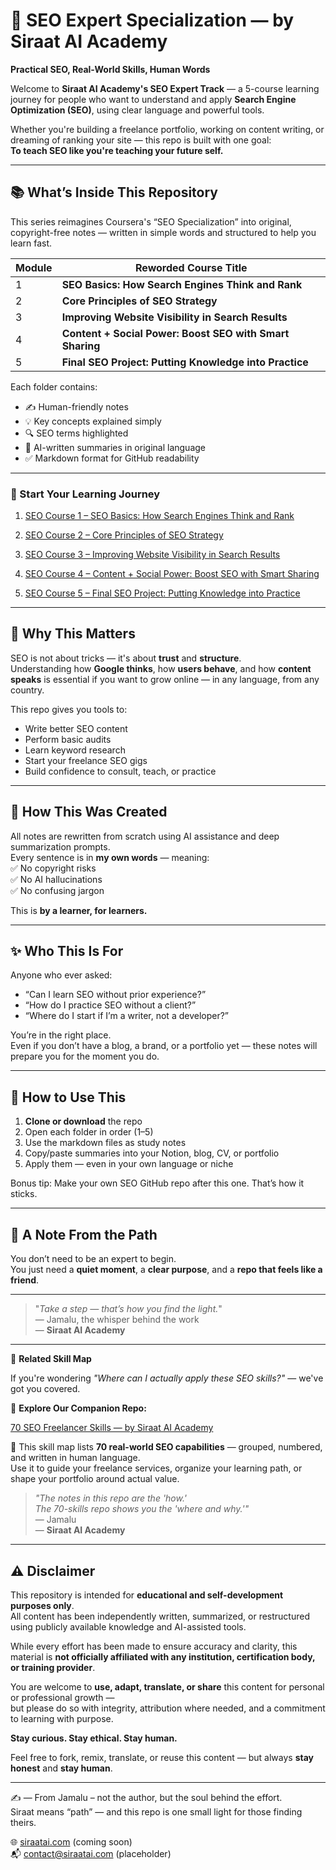 # 📘 SEO Expert Specialization — by Siraat AI Academy  
**Practical SEO, Real-World Skills, Human Words**

Welcome to **Siraat AI Academy's SEO Expert Track** — a 5-course learning journey for people who want to understand and apply **Search Engine Optimization (SEO)**, using clear language and powerful tools.

Whether you're building a freelance portfolio, working on content writing, or dreaming of ranking your site — this repo is built with one goal:  
**To teach SEO like you're teaching your future self.**

---

## 📚 What’s Inside This Repository

This series reimagines Coursera's “SEO Specialization” into original, copyright-free notes — written in simple words and structured to help you learn fast.

| Module | Reworded Course Title |
|--------|------------------------|
| 1 | **SEO Basics: How Search Engines Think and Rank** |
| 2 | **Core Principles of SEO Strategy** |
| 3 | **Improving Website Visibility in Search Results** |
| 4 | **Content + Social Power: Boost SEO with Smart Sharing** |
| 5 | **Final SEO Project: Putting Knowledge into Practice** |

Each folder contains:
- ✍️ Human-friendly notes  
- 💡 Key concepts explained simply  
- 🔍 SEO terms highlighted  
- 📄 AI-written summaries in original language  
- ✅ Markdown format for GitHub readability

---
### 🚀 Start Your Learning Journey

1. [SEO Course 1 – SEO Basics: How Search Engines Think and Rank](https://github.com/siraat-ai-academy/seo-course-01-basics)

2. [SEO Course 2 – Core Principles of SEO Strategy](https://github.com/siraat-ai-academy/seo-course-02-strategy)

3. [SEO Course 3 – Improving Website Visibility in Search Results](https://github.com/siraat-ai-academy/seo-course-03-optimization)

4. [SEO Course 4 – Content + Social Power: Boost SEO with Smart Sharing](https://github.com/siraat-ai-academy/seo-course-04-content-social)

5. [SEO Course 5 – Final SEO Project: Putting Knowledge into Practice](https://github.com/siraat-ai-academy/seo-course-05-client-ready-project)

---

## 🎯 Why This Matters

SEO is not about tricks — it's about **trust** and **structure**.  
Understanding how **Google thinks**, how **users behave**, and how **content speaks** is essential if you want to grow online — in any language, from any country.

This repo gives you tools to:
- Write better SEO content  
- Perform basic audits  
- Learn keyword research  
- Start your freelance SEO gigs  
- Build confidence to consult, teach, or practice

---

## 🧠 How This Was Created

All notes are rewritten from scratch using AI assistance and deep summarization prompts.  
Every sentence is in **my own words** — meaning:  
✅ No copyright risks  
✅ No AI hallucinations  
✅ No confusing jargon

This is **by a learner, for learners.**

---

## ✨ Who This Is For

Anyone who ever asked:
- “Can I learn SEO without prior experience?”
- “How do I practice SEO without a client?”
- “Where do I start if I’m a writer, not a developer?”

You’re in the right place.  
Even if you don’t have a blog, a brand, or a portfolio yet — these notes will prepare you for the moment you do.

---

## 💬 How to Use This

1. **Clone or download** the repo  
2. Open each folder in order (1–5)  
3. Use the markdown files as study notes  
4. Copy/paste summaries into your Notion, blog, CV, or portfolio  
5. Apply them — even in your own language or niche

Bonus tip: Make your own SEO GitHub repo after this one. That’s how it sticks.

---

## 📜 A Note From the Path

You don’t need to be an expert to begin.  
You just need a **quiet moment**, a **clear purpose**, and a **repo that feels like a friend**.

---

> "_Take a step — that’s how you find the light._"  
> — Jamalu, the whisper behind the work  
> — **Siraat AI Academy**


---

🔗 **Related Skill Map**

If you're wondering _"Where can I actually apply these SEO skills?"_ — we've got you covered.

📂 **Explore Our Companion Repo:**

[70 SEO Freelancer Skills — by Siraat AI Academy](https://github.com/siraat-ai-academy/70-seo-freelancer-skills-by-siraat-ai/tree/main)

🧠 This skill map lists **70 real-world SEO capabilities** — grouped, numbered, and written in human language.  
Use it to guide your freelance services, organize your learning path, or shape your portfolio around actual value.

> _"The notes in this repo are the 'how.'  
The 70-skills repo shows you the 'where and why.'"_  
> — Jamalu  
> — **Siraat AI Academy**

---

## ⚠️ Disclaimer

This repository is intended for **educational and self-development purposes only**.  
All content has been independently written, summarized, or restructured using publicly available knowledge and AI-assisted tools.  

While every effort has been made to ensure accuracy and clarity, this material is **not officially affiliated with any institution, certification body, or training provider**.

You are welcome to **use, adapt, translate, or share** this content for personal or professional growth —  
but please do so with integrity, attribution where needed, and a commitment to learning with purpose.

**Stay curious. Stay ethical. Stay human.**


Feel free to fork, remix, translate, or reuse this content — but always **stay honest** and **stay human**.

---

✍️ — From Jamalu – not the author, but the soul behind the effort.  
Siraat means “path” — and this repo is one small light for those finding theirs.

🌐 [siraatai.com](https://siraatai.com) (coming soon)  
📬 contact@siraatai.com (placeholder)
